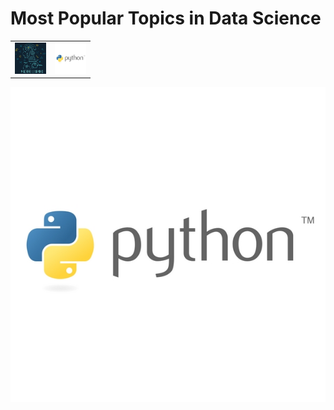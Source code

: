 # Most Popular Topics in Data Science

<table><tr><td><img src='Photos/Machine Learning.jpg' width=50></td><td><img src='Photos/Python.jpg' width=50></td></tr></table>

![Alt text](Photos/Python.jpg)
